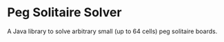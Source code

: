 # Peg Solitaire Solver
A Java library to solve arbitrary small (up to 64 cells) peg solitaire boards.
